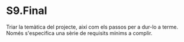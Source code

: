 # S9.Final
Triar la temàtica del projecte, així com els passos per a dur-lo a terme. Només s'especifica una sèrie de requisits mínims a complir.
